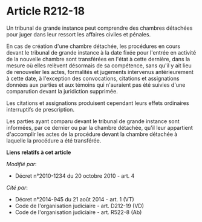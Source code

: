 # Article R212-18

Un tribunal de grande instance peut comprendre des chambres détachées pour juger dans leur ressort les affaires civiles et
pénales. 

En cas de création d'une chambre détachée, les procédures en cours devant le tribunal de grande instance à la date fixée pour
l'entrée en activité de la nouvelle chambre sont transférées en l'état à cette dernière, dans la mesure où elles relèvent
désormais de sa compétence, sans qu'il y ait lieu de renouveler les actes, formalités et jugements intervenus antérieurement
à cette date, à l'exception des convocations, citations et assignations données aux parties et aux témoins qui n'auraient pas
été suivies d'une comparution devant la juridiction supprimée.

Les citations et assignations produisent cependant leurs effets ordinaires interruptifs de prescription.

Les parties ayant comparu devant le tribunal de grande instance sont informées, par ce dernier ou par la chambre détachée,
qu'il leur appartient d'accomplir les actes de la procédure devant la chambre détachée à laquelle la procédure a été
transférée.

**Liens relatifs à cet article**

_Modifié par_:

  - Décret n°2010-1234 du 20 octobre 2010 - art. 4

_Cité par_:

  - Décret n°2014-945 du 21 août 2014 - art. 1 (VT)
  - Code de l'organisation judiciaire - art. D212-19 (VD)
  - Code de l'organisation judiciaire - art. R522-8 (Ab)
